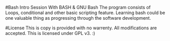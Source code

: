 #Bash Intro Session With BASH & GNU Bash
The program consists of Loops, conditional and other basic 
scripting feature. Learning bash could be one valuable thing as progressing
through the software development.


#License
This is copy is provided with no warrenty. All modifications are accepted.
This is licensed under GPL v3. :)













